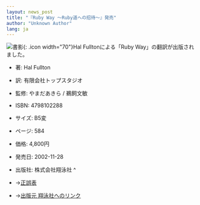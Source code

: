 ```yaml
---
layout: news_post
title: "『Ruby Way 〜Ruby道への招待〜』発売"
author: "Unknown Author"
lang: ja
---
```


![書影](http://www.seshop.com/image/product/200211/102280.jpg){: .icon
width="70"}Hal Fulltonによる「Ruby Way」の翻訳が出版されました。

* 著: Hal Fullton
* 訳: 有限会社トップスタジオ
* 監修: やまだあきら / 鵜飼文敏
* ISBN: 4798102288
* サイズ: B5変
* ページ: 584
* 価格: 4,800円
* 発売日: 2002-11-28
* 出版社: 株式会社翔泳社
^

* →[正誤表][1]
* →[出版元 翔泳社へのリンク][2]



[1]: http://www.shoeisha.com/book/errata/er_detail.asp?bid=1475&amp;printno=1&amp;pageno=all
[2]: http://www.seshop.com/detail.asp?pid=3585
